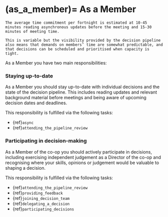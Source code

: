 
(as_a_member)=
As a Member
===========

```{note}
The average time commitment per fortnight is estimated at 10-45 minutes reading asynchronous updates before the meeting and 15-30 minutes of meeting time.

This is variable but the visibility provided by the decision pipeline also means that demands on members’ time are somewhat predictable, and that decisions can be scheduled and prioritised when capacity is tight.
```

As a Member you have two main responsibilities:

### Staying up-to-date

As a Member you should stay up-to-date with individual decisions and the state of the decision pipeline. This includes reading updates and relevant background material before meetings and being aware of upcoming decision dates and deadlines.

This responsibility is fulfilled via the following tasks:

- {ref}`async`
- {ref}`attending_the_pipeline_review`

### Participating in decision-making

As a Member of the co-op you should actively participate in decisions, including exercising independent judgement as a Director of the co-op and recognising where your skills, opinions or judgement would be valuable to shaping a decision.

This responsibility is fulfilled via the following tasks:

- {ref}`attending_the_pipeline_review`
- {ref}`providing_feedback`
- {ref}`joining_decision_team`
- {ref}`delegating_a_decision`
- {ref}`participating_decisions`




